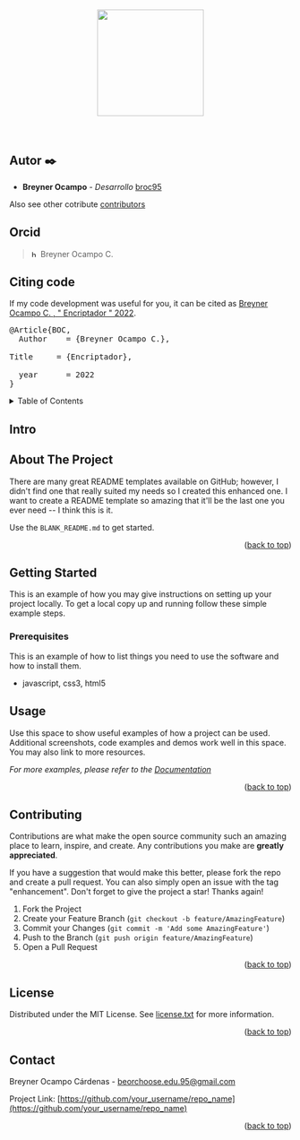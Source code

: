    <h1 align="center">
<img src="https://lh3.googleusercontent.com/a-/AOh14GjzMXZP5SFwL8OpSNU7N4YW3WR4_exx7s5KJnUI=s346-p-rw-no" width="190">
</h1><br>

## Autor ✒️


* **Breyner Ocampo** - *Desarrollo* [broc95](https://github.com/BROC95)

Also see other cotribute [contributors](https://github.com/BROC95/notas-colegio/graphs/contributors) 

## Orcid
<blockquote>
<div>
</div></blockquote>
<blockquote>
<div><a class="reference external image-reference" href="https://orcid.org/
0000-0003-1237-3173"><img alt="https://orcid.org/assets/vectors/orcid.logo.icon.svg" src="https://orcid.org/assets/vectors/orcid.logo.icon.svg "width="12" height="12" /></a>
 Breyner Ocampo C.</div> </blockquote>



<!-- # Citar codigo -->
<section id="citing-matplotlib">
<h1>Citing code <a class="headerlink" href="#citing-matplotlib" title="Permalink to this headline"></a></h1>
<p>If my code development was useful for you, it can be cited as <a class="reference external" href="https://doi.org/10.1109/MCSE.2007.55">Breyner Ocampo C. , &quot Encriptador  &quot; 2022</a>.</p>
<div class="highlight-bibtex notranslate"><div class="highlight"><pre><span></span><span class="nc">@Article</span><span class="p">{</span><span class="nl">BOC</span><span class="p">,</span><span class="w"></span>
<span class="w">  </span><span class="na">Author</span><span class="w">    </span><span class="p">=</span><span class="w"> </span><span class="s">{Breyner Ocampo C.}</span><span class="p">,</span><span class="w"></span>
<span class="w">  </span>
<span class="na">Title</span><span class="w">     </span><span class="p">=</span><span class="w"> </span><span class="s">{Encriptador}</span><span class="p">,</span><span class="w"></span>
<span class="w">  </span>
<span class="w">  </span><span class="na">year</span><span class="w">      </span><span class="p">=</span><span class="w"> </span><span class="m">2022</span><span class="w"></span>
<span class="p">}</span><span class="w"></span>
</pre></div>
</div>

<div id="top"></div>
<!-- TABLE OF CONTENTS -->
<details>
  <summary>Table of Contents</summary>
  <ol>
  <li><a href="#Breyner">Ejecutando las pruebas </a></li>
    <li>
      <a href="#Comenzando ">Intro</a>
      <ul>
        <li><a href="#built-with">Built With</a></li>
      </ul>
    </li>
    <li>
      <a href="#getting-started">Getting Started</a>
      <ul>
        <li><a href="#prerequisites">Prerequisites</a></li>
        <li><a href="#Ejecutando las pruebas">Ejecutando las pruebas </a></li>
      </ul>
    </li>
    <li><a href="#usage">Usage</a></li>
    <!-- <li><a href="#roadmap">Roadmap</a></li> -->
    <li><a href="#contributing">Contributing</a></li>
    <li><a href="#license">License</a></li>
    <li><a href="#contact">Contact</a></li>
    <li><a href="#acknowledgments">Acknowledgments</a></li>
  </ol>
</details>




   




<!--


<!-- ABOUT THE PROJECT -->
# Intro
## About The Project

There are many great README templates available on GitHub; however, I didn't find one that really suited my needs so I created this enhanced one. I want to create a README template so amazing that it'll be the last one you ever need -- I think this is it.


Use the `BLANK_README.md` to get started.

<!-- <p align="right">(<a href="#top">back to top</a>)</p> -->




<p align="right">(<a href="#top">back to top</a>)</p>



<!-- GETTING STARTED -->
## Getting Started

This is an example of how you may give instructions on setting up your project locally.
To get a local copy up and running follow these simple example steps.

### Prerequisites

This is an example of how to list things you need to use the software and how to install them.
* javascript, css3, html5
  <!-- ```
  pip install -r requiriments.txt
  ``` -->




<!-- USAGE EXAMPLES -->
## Usage

Use this space to show useful examples of how a project can be used. Additional screenshots, code examples and demos work well in this space. You may also link to more resources.

_For more examples, please refer to the [Documentation](https://example.com)_





<p align="right">(<a href="#top">back to top</a>)</p>



<!-- CONTRIBUTING -->
## Contributing

Contributions are what make the open source community such an amazing place to learn, inspire, and create. Any contributions you make are **greatly appreciated**.

If you have a suggestion that would make this better, please fork the repo and create a pull request. You can also simply open an issue with the tag "enhancement".
Don't forget to give the project a star! Thanks again!

1. Fork the Project
2. Create your Feature Branch (`git checkout -b feature/AmazingFeature`)
3. Commit your Changes (`git commit -m 'Add some AmazingFeature'`)
4. Push to the Branch (`git push origin feature/AmazingFeature`)
5. Open a Pull Request

<p align="right">(<a href="#top">back to top</a>)</p>



<!-- LICENSE -->
## License

Distributed under the MIT License. See [license.txt](https://github.com/BROC95/JavaExercises/blob/main/LICENSE)  for more information.

<p align="right">(<a href="#top">back to top</a>)</p>



<!-- CONTACT -->
## Contact

Breyner Ocampo Cárdenas  - beorchoose.edu.95@gmail.com

Project Link: [https://github.com/your_username/repo_name](https://github.com/your_username/repo_name)

<p align="right">(<a href="#top">back to top</a>)</p>


